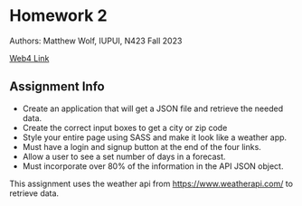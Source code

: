 # Homework 2

Authors: Matthew Wolf, IUPUI, N423 Fall 2023

[Web4 Link](https://n423-wolfmi.github.io/homework2/)

## Assignment Info

* Create an application that will get a JSON file and retrieve the needed data. 
* Create the correct input boxes to get a city or zip code
* Style your entire page using SASS and make it look like a weather app.  
* Must have a login and signup button at the end of the four links. 
* Allow a user to see a set number of days in a forecast.
* Must incorporate over 80% of the information in the API JSON object. 

This assignment uses the weather api from https://www.weatherapi.com/ to retrieve data.
